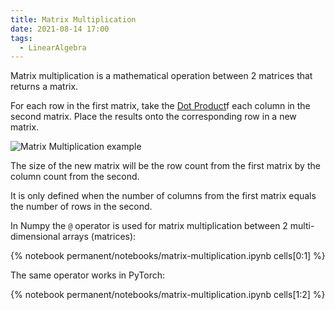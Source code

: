 ```yaml
---
title: Matrix Multiplication
date: 2021-08-14 17:00
tags: 
  - LinearAlgebra 
---
```


Matrix multiplication is a mathematical operation between 2 matrices that returns a matrix.

For each row in the first matrix, take the [Dot Product](permanent/dot-product.md)f each column in the second matrix. Place the results onto the corresponding row in a new matrix.

![Matrix Multiplication example](/_media/matrix-multiplication.gif)

The size of the new matrix will be the row count from the first matrix by the column count from the second.

It is only defined when the number of columns from the first matrix equals the number of rows in the second.

In Numpy the `@` operator is used for matrix multiplication between 2 multi-dimensional arrays (matrices):

{% notebook permanent/notebooks/matrix-multiplication.ipynb cells[0:1] %}

The same operator works in PyTorch:

{% notebook permanent/notebooks/matrix-multiplication.ipynb cells[1:2] %}